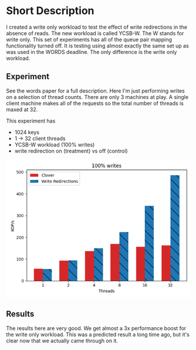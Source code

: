 # Short Description

I created a write only workload to test the effect of write redirections in the absence of reads. The new workload is called YCSB-W. The W stands for write only. This set of experiments has all of the queue pair mapping functionality turned off. It is testing using almost exactly the same set up as was used in the WORDS deadline. The only difference is the write only workload.

## Experiment

See the words paper for a full description. Here I'm just performing writes on a selection of thread counts. There are only 3 machines at play. A single client machine makes all of the requests so the total number of threads is maxed at 32.

This experiment has
 - 1024 keys
 - 1 -> 32 client threads
 - YCSB-W workload (100% writes)
 - write redirection on (treatment) vs off (control)

![exp0](write_only.png "Write only workload")

## Results

The results here are very good. We get almost a 3x performance boost for the
write only workload. This was a predicted result a long time ago, but it's clear
now that we actually came through on it.



